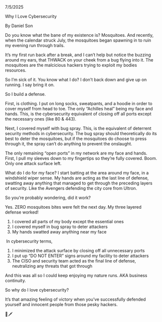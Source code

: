 7/5/2025

Why I Love Cybersecurity

By Daniel Son

Do you know what the bane of my existence is? Mosquitoes. And recently, when the calendar struck July, the mosquitoes began spawning in to ruin my evening run through trails.

It’s my first run back after a break, and I can’t help but notice the buzzing around my ears, that THWACK on your cheek from a bug flying into it. The mosquitoes are the malcicious hackers trying to exploit my bodies resources.

So I’m sick of it. You know what I do? I don’t back down and give up on running. I say bring it on.

So I build a defense.

First, is clothing. I put on long socks, sweatpants, and a hoodie in order to cover myself from head to toe. The only “Achilles heal” being my face and hands. This, is the cybersecurity equivalent of closing off all ports except the necessary ones (like 80 & 443).

Next, I covered myself with bug spray. This, is the equivalent of deterrent security methods in cybersecurity. The bug spray should theoretically do its best to deter the mosquitoes, but if the mosquitoes do choose to press through it, the spray can’t do anything to prevent the onslaught.

The only remaining “open ports” in my network are my face and hands. First, I pull my sleeves down to my fingertips so they’re fully covered. Boom. Only one attack surface left.

What do I do for my face? I start batting at the area around my face, in a windshield wiper sense. My hands are acting as the last line of defense, swatting away anything that managed to get through the preceding layers of security. Like the Avengers defending the city core from Ultron.

So you’re probably wondering, did it work?

Yes. ZERO mosquitoes bites were felt the next day. My three layered defense worked!

1. I covered all parts of my body except the essential ones
2. I covered myself in bug spray to deter attackers
3. My hands swatted away anything near my face

 In cybersecurity terms,
 
1. I minimized the attack surface by closing off all unnecessary ports
2. I put up “DO NOT ENTER” signs around my facility to deter attackers
3. The CISO and security team acted as the final line of defense, neutralizing any threats that got through

And this was all so I could keep enjoying my nature runs. AKA business continuity.

So why do I love cybersecurity?

It’s that amazing feeling of victory when you’ve successfully defended yourself and innocent people from those pesky hackers.

🦟🗡️
